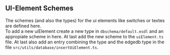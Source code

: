 ## UI-Element Schemes

The schemes (and also the types) for the ui elements like switches or textes are defined here.  
To add a new uiElement create a new type in `dbschema/default.esdl` and an appropiate scheme in here. 
At last add the new scheme to the `uiElement.ts` file. At last also add an entry combining the type and the edgedb type
in the file `src/utils/database/insertUiElement.ts`.
